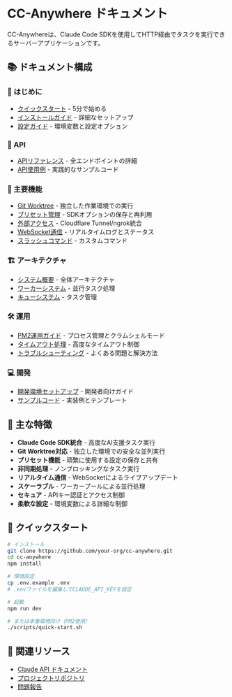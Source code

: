 # CC-Anywhere ドキュメント

CC-Anywhereは、Claude Code SDKを使用してHTTP経由でタスクを実行できるサーバーアプリケーションです。

## 📚 ドキュメント構成

### 🚀 はじめに
- [クイックスタート](./getting-started/quickstart.md) - 5分で始める
- [インストールガイド](./getting-started/installation.md) - 詳細なセットアップ
- [設定ガイド](./getting-started/configuration.md) - 環境変数と設定オプション

### 📡 API
- [APIリファレンス](./api/api-reference.md) - 全エンドポイントの詳細
- [API使用例](./api/api-examples.md) - 実践的なサンプルコード

### 🔧 主要機能
- [Git Worktree](./features/git-worktree.md) - 独立した作業環境での実行
- [プリセット管理](./features/preset-management.md) - SDKオプションの保存と再利用
- [外部アクセス](./features/external-access.md) - Cloudflare Tunnel/ngrok統合
- [WebSocket通信](./features/websocket.md) - リアルタイムログとステータス
- [スラッシュコマンド](./features/slash-commands.md) - カスタムコマンド

### 🏗️ アーキテクチャ
- [システム概要](./architecture/overview.md) - 全体アーキテクチャ
- [ワーカーシステム](./architecture/worker-system.md) - 並行タスク処理
- [キューシステム](./architecture/queue-architecture.md) - タスク管理

### 🛠️ 運用
- [PM2運用ガイド](./operations/pm2-setup.md) - プロセス管理とクラムシェルモード
- [タイムアウト処理](./operations/timeout-handling.md) - 高度なタイムアウト制御
- [トラブルシューティング](./operations/troubleshooting.md) - よくある問題と解決方法

### 💻 開発
- [開発環境セットアップ](./development/setup.md) - 開発者向けガイド
- [サンプルコード](./examples/) - 実装例とテンプレート

## 🎯 主な特徴

- **Claude Code SDK統合** - 高度なAI支援タスク実行
- **Git Worktree対応** - 独立した環境での安全な並列実行
- **プリセット機能** - 頑繁に使用する設定の保存と共有
- **非同期処理** - ノンブロッキングなタスク実行
- **リアルタイム通信** - WebSocketによるライブアップデート
- **スケーラブル** - ワーカープールによる並行処理
- **セキュア** - APIキー認証とアクセス制御
- **柔軟な設定** - 環境変数による詳細な制御

## 🚦 クイックスタート

```bash
# インストール
git clone https://github.com/your-org/cc-anywhere.git
cd cc-anywhere
npm install

# 環境設定
cp .env.example .env
# .envファイルを編集してCLAUDE_API_KEYを設定

# 起動
npm run dev

# または本番環境向け（PM2使用）
./scripts/quick-start.sh
```

## 📖 関連リソース

- [Claude API ドキュメント](https://docs.anthropic.com/)
- [プロジェクトリポジトリ](https://github.com/your-org/cc-anywhere)
- [問題報告](https://github.com/your-org/cc-anywhere/issues)